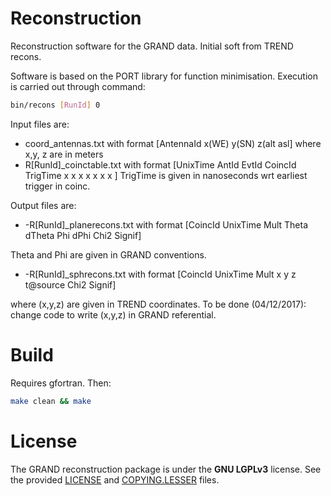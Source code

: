 # Reconstruction

Reconstruction software for the GRAND data.
Initial soft from TREND recons.

Software is based on the PORT library for function minimisation.
Execution is carried out through command:
```bash
bin/recons [RunId] 0
```
Input files are:
- coord_antennas.txt with format [AntennaId x(WE) y(SN) z(alt asl] where x,y, z are in meters
- R[RunId]_coinctable.txt with format [UnixTime AntId EvtId CoincId TrigTime x x x x x x x ]
TrigTime is given in nanoseconds wrt earliest trigger in coinc.

Output files are:
- -R[RunId]_planerecons.txt with format [CoincId UnixTime Mult Theta dTheta Phi dPhi Chi2 Signif]

Theta and Phi are given in GRAND conventions.
- -R[RunId]_sphrecons.txt with format [CoincId UnixTime Mult x y z t@source Chi2 Signif] 

where (x,y,z) are given in TREND coordinates.
To be done (04/12/2017): change code to write (x,y,z) in GRAND referential.

# Build

Requires gfortran. Then:
```bash
make clean && make
```

# License

The GRAND reconstruction package is under the **GNU LGPLv3** license. See the
provided [LICENSE](LICENSE) and [COPYING.LESSER](COPYING.LESSER) files.
